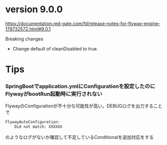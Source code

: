 # version 9.0.0

https://documentation.red-gate.com/fd/release-notes-for-flyway-engine-179732572.html#9.0.1

Breaking changes
- Change default of cleanDisabled to true.

# Tips

### SpringBootでapplication.ymlにConfigurationを設定したのにFlywayがbootRun起動時に実行されない

FlywayのConfigurationが不十分な可能性が高い。DEBUGログを出力することで

```txt
FlywayAutoConfiguration:
    Did not match: XXXXXX
```

のようなログがないか確認して不足しているConditionalを追加対応をする
